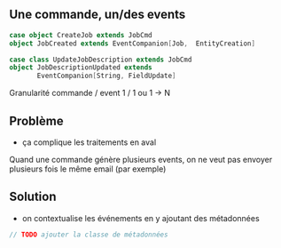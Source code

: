 ## Une commande, un/des events

```scala
case object CreateJob extends JobCmd
object JobCreated extends EventCompanion[Job,  EntityCreation]

case class UpdateJobDescription extends JobCmd
object JobDescriptionUpdated extends 
       EventCompanion[String, FieldUpdate]

``` 
<aside class="notes">
    Granularité commande / event
    1 / 1 ou 1 -> N
</aside>



## Problème

* ça complique les traitements en aval

<aside class="notes">
    Quand une commande génère plusieurs events, on ne veut pas envoyer plusieurs fois le même email (par exemple)
</aside>



## Solution

* on contextualise les événements en y ajoutant des métadonnées

```scala
// TODO ajouter la classe de métadonnées
```